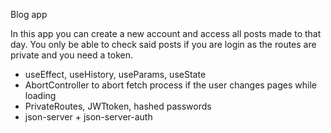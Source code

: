 Blog app

In this app you can create a new account and access all posts made to that day.
You only be able to check said posts if you are login as the routes are private and you need a token.

- useEffect, useHistory, useParams, useState
- AbortController to abort fetch process if the user changes pages while loading
- PrivateRoutes, JWTtoken, hashed passwords
- json-server + json-server-auth